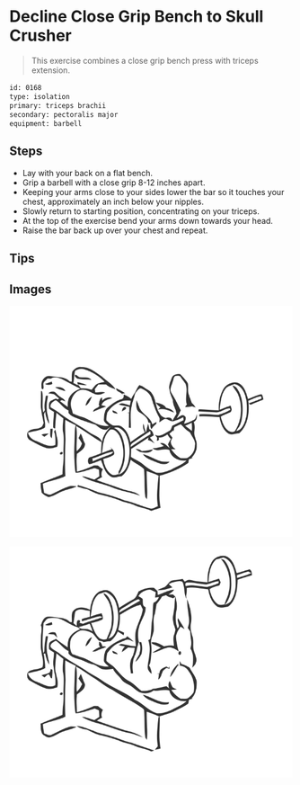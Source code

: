 # Decline Close Grip Bench to Skull Crusher
> This exercise combines a close grip bench press with triceps extension.

``` 
id: 0168 
type: isolation 
primary: triceps brachii 
secondary: pectoralis major 
equipment: barbell 
``` 

## Steps

 - Lay with your back on a flat bench.
 - Grip a barbell with a close grip 8-12 inches apart.
 - Keeping your arms close to your sides lower the bar so it touches your chest, approximately an inch below your nipples.
 - Slowly return to starting position, concentrating on your triceps.
 - At the top of the exercise bend your arms down towards your head.
 - Raise the bar back up over your chest and repeat.

## Tips


## Images

![](./../svg/0168-relaxation.svg)

![](./../svg/0168-tension.svg)
